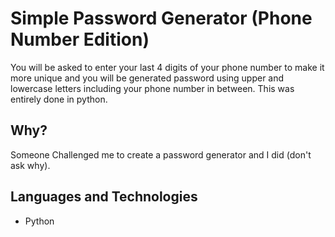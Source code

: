 # Simple Password Generator (Phone Number Edition)
You will be asked to enter your last 4 digits of your phone number to make it more unique and you will be generated password using upper and lowercase letters including your phone number in between.
This was entirely done in python.

## Why?
Someone Challenged me to create a password generator and I did (don't ask why).

## Languages and Technologies
- Python
